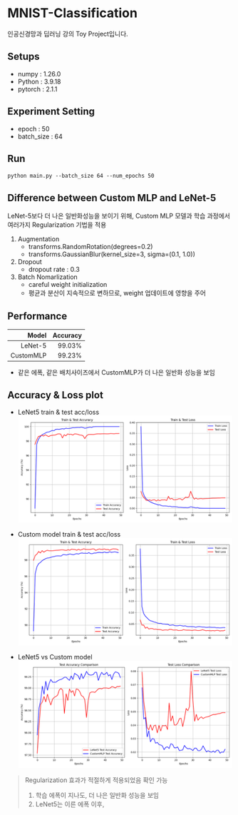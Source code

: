# MNIST-Classification
인공신경망과 딥러닝 강의 Toy Project입니다.

## Setups
- numpy : 1.26.0
- Python : 3.9.18
- pytorch : 2.1.1

## Experiment Setting
- epoch : 50
- batch_size : 64

## Run

```
python main.py --batch_size 64 --num_epochs 50
```

## Difference between Custom MLP and LeNet-5
LeNet-5보다 더 나은 일반화성능을 보이기 위해, Custom MLP 모델과 학습 과정에서 여러가지 Regularization 기법을 적용
1. Augmentation
    - transforms.RandomRotation(degrees=0.2)
    - transforms.GaussianBlur(kernel_size=3, sigma=(0.1, 1.0))
2. Dropout
    - dropout rate : 0.3
3. Batch Nomarlization
    - careful weight initialization
    - 평균과 분산이 지속적으로 변하므로, weight 업데이트에 영향을 주어 

## Performance
| Model | Accuracy  |
| ---------------: | -----: |
| LeNet-5    | 99.03% |
| CustomMLP  | 99.23% |

- 같은 에폭, 같은 배치사이즈에서 CustomMLP가 더 나은 일반화 성능을 보임

## Accuracy & Loss plot
- LeNet5 train & test acc/loss
![LeNet5_train_test_plot](https://github.com/BBongjun/MNIST-Classification/blob/main/plot/LeNet5_train_test_plot.png)

- Custom model train & test acc/loss
![custom_train_test_plot](https://github.com/BBongjun/MNIST-Classification/blob/main/plot/Custom_model_train_test_plot.png) 

- LeNet5 vs Custom model 
![custom_train_test_plot](https://github.com/BBongjun/MNIST-Classification/blob/main/plot/test_performance_comparison.png) 


> Regularization 효과가 적절하게 적용되었음 확인 가능
> 1. 학습 에폭이 지나도, 더 나은 일반화 성능을 보임
> 2. LeNet5는 이른 에폭 이후, 